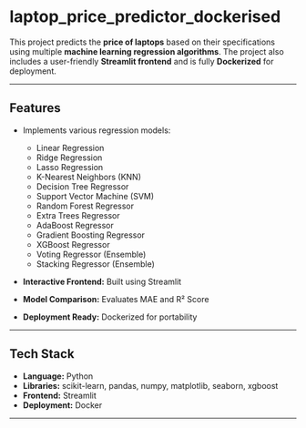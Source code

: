 #  laptop_price_predictor_dockerised  

This project predicts the **price of laptops** based on their specifications using multiple **machine learning regression algorithms**. The project also includes a user-friendly **Streamlit frontend** and is fully **Dockerized** for deployment.  

---

##  Features  

- Implements various regression models:  
  - Linear Regression  
  - Ridge Regression  
  - Lasso Regression  
  - K-Nearest Neighbors (KNN)  
  - Decision Tree Regressor  
  - Support Vector Machine (SVM)  
  - Random Forest Regressor  
  - Extra Trees Regressor  
  - AdaBoost Regressor  
  - Gradient Boosting Regressor  
  - XGBoost Regressor  
  - Voting Regressor (Ensemble)  
  - Stacking Regressor (Ensemble)  

- **Interactive Frontend:** Built using Streamlit  
- **Model Comparison:** Evaluates MAE and R² Score  
- **Deployment Ready:** Dockerized for portability  

---

##  Tech Stack  

- **Language:** Python  
- **Libraries:** scikit-learn, pandas, numpy, matplotlib, seaborn, xgboost  
- **Frontend:** Streamlit  
- **Deployment:** Docker  

---

